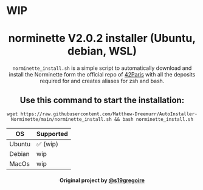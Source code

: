 # WIP

<h1 align="center">norminette V2.0.2 installer (Ubuntu, debian, WSL)</h1>
<p align="center"><code>norminette_install.sh</code> is a simple script to automatically download and install the Norminette form the official repo of <a href="https://github.com/42Paris/norminette">42Paris</a> with all the deposits required for and creates aliases for zsh and bash.</p>

<h2 align="center">Use this command to start the installation:</h2>
<p align="center"><code>wget https://raw.githubusercontent.com/Matthew-Dreemurr/AutoInstaller-Norminette/main/norminette_install.sh && bash norminette_install.sh</code></p>


|OS|Supported|
|-|-|
|Ubuntu|✅ (wip)|
|Debian|wip|
|MacOs|wip|

<h4 align="center">Original project by <a href="https://github.com/s19gregoire">@s19gregoire</a></h4>
